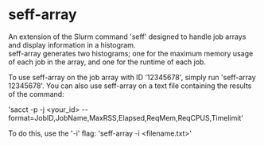 # seff-array

An extension of the Slurm command 'seff' designed to handle job arrays and display information in a histogram.             
seff-array generates two histograms; one for the maximum memory usage of each job in the array, and one for the runtime of each job.

To use seff-array on the job array with ID '12345678', simply run 'seff-array 12345678'.
You can also use seff-array on a text file containing the results of the command:

'sacct -p -j <your_id> --format=JobID,JobName,MaxRSS,Elapsed,ReqMem,ReqCPUS,Timelimit'

To do this, use the '-i' flag: 'seff-array -i <filename.txt>'
